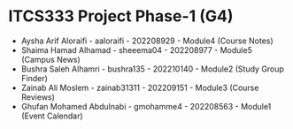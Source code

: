 # ITCS333 Project Phase-1 (G4)

- Aysha Arif Aloraifi - aaloraifi - 202208929 - Module4 (Course Notes) 
- Shaima Hamad Alhamad - sheeema04 - 202208977 - Module5 (Campus News)
- Bushra Saleh Alhamri - bushra135 - 202210140 - Module2 (Study Group Finder)
- Zainab Ali Moslem -  zainab31311 - 202209151 - Module3 (Course Reviews)
- Ghufan Mohamed Abdulnabi - gmohamme4 - 202208563 - Module1 (Event Calendar)